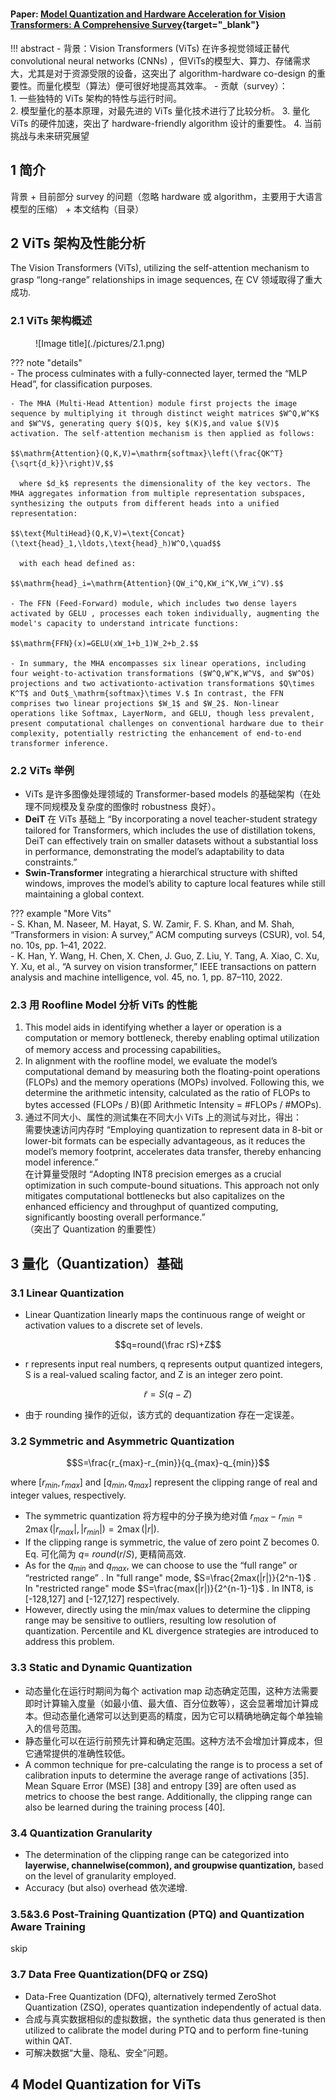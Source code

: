 #
#### Paper: [Model Quantization and Hardware Acceleration for Vision Transformers: A Comprehensive Survey](https://arxiv.org/abs/2405.00314){target="_blank"}
!!! abstract
    - 背景：Vision Transformers (ViTs) 在许多视觉领域正替代convolutional neural networks (CNNs) ，但ViTs的模型大、算力、存储需求大，尤其是对于资源受限的设备，这突出了 algorithm-hardware co-design 的重要性。而量化模型（算法）便可很好地提高其效率。
    - 贡献（survey）：  
        1. 一些独特的 ViTs 架构的特性与运行时间。  
        2. 模型量化的基本原理，对最先进的 ViTs 量化技术进行了比较分析。
        3. 量化 ViTs 的硬件加速，突出了 hardware-friendly algorithm 设计的重要性。
        4. 当前挑战与未来研究展望
## 1 简介
背景 + 目前部分 survey 的问题（忽略 hardware 或 algorithm，主要用于大语言模型的压缩） + 本文结构（目录）
## 2 ViTs 架构及性能分析
The Vision Transformers (ViTs), utilizing the self-attention mechanism to grasp “long-range” relationships in
image sequences, 在 CV 领域取得了重大成功.  
### 2.1 ViTs 架构概述
<figure markdown="span">
  ![Image title](./pictures/2.1.png)</figure>  

??? note "details"  
    - The process culminates with a fully-connected layer, termed
    the “MLP Head”, for classification purposes.  

    - The MHA (Multi-Head Attention) module first projects the image sequence by multiplying it through distinct weight matrices $W^Q,W^K$ and $W^V$, generating query $(Q)$, key $(K)$,and value $(V)$ activation. The self-attention mechanism is then applied as follows:

    $$\mathrm{Attention}(Q,K,V)=\mathrm{softmax}\left(\frac{QK^T}{\sqrt{d_k}}\right)V,$$

      where $d_k$ represents the dimensionality of the key vectors. The MHA aggregates information from multiple representation subspaces, synthesizing the outputs from different heads into a unified representation:

    $$\text{MultiHead}(Q,K,V)=\text{Concat}(\text{head}_1,\ldots,\text{head}_h)W^O,\quad$$

      with each head defined as:

    $$\mathrm{head}_i=\mathrm{Attention}(QW_i^Q,KW_i^K,VW_i^V).$$

    - The FFN (Feed-Forward) module, which includes two dense layers activated by GELU , processes each token individually, augmenting the model's capacity to understand intricate functions:

    $$\mathrm{FFN}(x)=GELU(xW_1+b_1)W_2+b_2.$$

    - In summary, the MHA encompasses six linear operations, including four weight-to-activation transformations ($W^Q,W^K,W^V$, and $W^O$) projections and two activationto-activation transformations $Q\times K^T$ and Out$_\mathrm{softmax}\times V.$ In contrast, the FFN comprises two linear projections $W_1$ and $W_2$. Non-linear operations like Softmax, LayerNorm, and GELU, though less prevalent, present computational challenges on conventional hardware due to their complexity, potentially restricting the enhancement of end-to-end transformer inference.

### 2.2 ViTs 举例
- ViTs 是许多图像处理领域的 Transformer-based models 的基础架构（在处理不同规模及复杂度的图像时 robustness 良好）。
- **DeiT** 在 ViTs 基础上 “By
incorporating a novel teacher-student strategy tailored for
Transformers, which includes the use of distillation tokens,
DeiT can effectively train on smaller datasets without a
substantial loss in performance, demonstrating the model’s
adaptability to data constraints.”  
- **Swin-Transformer**  integrating a hierarchical structure with shifted windows, improves the model’s
ability to capture local features while still maintaining a
global context.  

??? example "More Vits"  
    - S. Khan, M. Naseer, M. Hayat, S. W. Zamir, F. S. Khan, and M. Shah,
    “Transformers in vision: A survey,” ACM computing surveys (CSUR),
    vol. 54, no. 10s, pp. 1–41, 2022.  
    -  K. Han, Y. Wang, H. Chen, X. Chen, J. Guo, Z. Liu, Y. Tang,
    A. Xiao, C. Xu, Y. Xu, et al., “A survey on vision transformer,” IEEE
    transactions on pattern analysis and machine intelligence, vol. 45,
    no. 1, pp. 87–110, 2022.

### 2.3 用 Roofline Model 分析 ViTs 的性能
1. This model aids in identifying whether a layer or operation is
a computation or memory bottleneck, thereby enabling optimal utilization of memory access and processing capabilities。  
2. In alignment with the roofline model, we evaluate the
model’s computational demand by measuring both the
floating-point operations (FLOPs) and the memory operations (MOPs) involved. Following this, we determine the
arithmetic intensity, calculated as the ratio of FLOPs to bytes
accessed (FLOPs / B)(即 Arithmetic Intensity = #FLOPs / #MOPs).  
3. 通过不同大小、属性的测试集在不同大小 ViTs 上的测试与对比，得出：  
需要快速访问内存时 “Employing quantization to represent data in 8-bit or lower-bit formats can be especially
advantageous, as it reduces the model’s memory footprint,
accelerates data transfer, thereby enhancing model inference.”   
在计算量受限时 “Adopting INT8 precision
emerges as a crucial optimization in such compute-bound
situations. This approach not only mitigates computational
bottlenecks but also capitalizes on the enhanced efficiency
and throughput of quantized computing, significantly boosting overall performance.”  
（突出了 Quantization 的重要性）

## 3 量化（Quantization）基础
### 3.1 Linear Quantization
- Linear Quantization linearly maps the continuous range of
weight or activation values to a discrete set of levels.  

$$q=round(\frac rS)+Z$$  

- r represents input real numbers, q represents output
quantized integers, S is a real-valued scaling factor, and Z is
an integer zero point.

$$\tilde{r}=S(q-Z)$$

- 由于 rounding 操作的近似，该方式的 dequantization 存在一定误差。 

### 3.2 Symmetric and Asymmetric Quantization

$$S=\frac{r_{max}-r_{min}}{q_{max}-q_{min}}$$

where $[r_{min},r_{max}]$ and $[q_{min},q_{max}]$ represent the clipping range of real and integer values, respectively.

- The symmetric quantization 将方程中的分子换为绝对值 $r_{max}-r_{min}=2\max(|r_{max}|,|r_{min}|)= 2\max(|r|).$ 
- If the clipping range is symmetric, the value of zero point Z becomes 0. Eq. 可化简为 $q=$ $round(r/S)$, 更精简高效.  
- As for the $q_{min}$ and $q_{max}$, we can choose to use the “full range” or “restricted range” . In "full range" mode, $S=\frac{2max(|r|)}{2^n-1}$ . In "restricted range" mode $S=\frac{max(|r|)}{2^{n-1}-1}$ . In INT8, is [-128,127] and [-127,127] respectively. 
-  However, directly using the min/max
values to determine the clipping range may be sensitive to
outliers, resulting low resolution of quantization. Percentile and KL divergence  strategies are introduced to
address this problem.  

### 3.3 Static and Dynamic Quantization
- 动态量化在运行时期间为每个 activation map 动态确定范围，这种方法需要即时计算输入度量（如最小值、最大值、百分位数等），这会显著增加计算成本。但动态量化通常可以达到更高的精度，因为它可以精确地确定每个单独输入的信号范围。  
- 静态量化可以在运行前预先计算和确定范围。这种方法不会增加计算成本，但它通常提供的准确性较低。  
- A common technique for pre-calculating the
range is to process a set of calibration inputs to determine the
average range of activations [35]. Mean Square Error (MSE)
[38] and entropy [39] are often used as metrics to choose
the best range. Additionally, the clipping range can also be
learned during the training process [40].
### 3.4 Quantization Granularity
- The determination of the clipping range can be categorized
into **layerwise, channelwise(common), and groupwise quantization,** based on the level of granularity employed.  
- Accuracy (but also) overhead 依次递增.

### 3.5&3.6 Post-Training Quantization (PTQ) and Quantization Aware Training
skip
### 3.7 Data Free Quantization(DFQ or ZSQ)
- Data-Free Quantization (DFQ), alternatively termed ZeroShot Quantization (ZSQ), operates quantization independently of actual data.  
- 合成与真实数据相似的虚拟数据，the
synthetic data thus generated is then utilized to calibrate
the model during PTQ and to perform fine-tuning within
QAT.   
- 可解决数据“大量、隐私、安全”问题。
## 4 Model Quantization for ViTs

